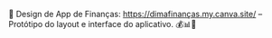 🎨 Design de App de Finanças: https://dimafinanças.my.canva.site/ – Protótipo do layout e interface do aplicativo. 💰📊🚀
